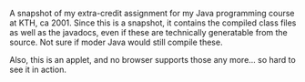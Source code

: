 A snapshot of my extra-credit assignment for my Java programming course at KTH, ca 2001. 
Since this is a snapshot, it contains the compiled class files as well as the javadocs, even if these are technically generatable from the source. Not sure if moder Java would still compile these.

Also, this is an applet, and no browser supports those any more... so hard to see it in action.
